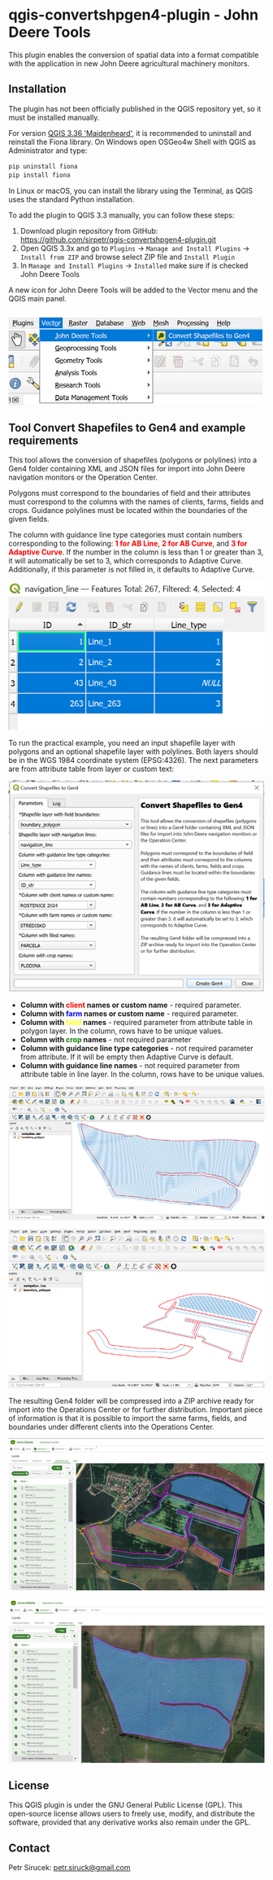 # qgis-convertshpgen4-plugin - John Deere Tools

This plugin enables the conversion of spatial data into a format compatible
with the application in new John Deere agricultural machinery monitors.

## Installation

The plugin has not been officially published in the QGIS repository yet, 
so it must be installed manually.

For version [QGIS 3.36 'Maidenheard'](https://qgis.org/en/site/forusers/download.html), it is recommended
to uninstall and reinstall the Fiona library. On Windows open
OSGeo4w Shell with QGIS as Administrator and type:

```bash
pip uninstall fiona
pip install fiona
```

In Linux or macOS, you can install the library using the Terminal, 
as QGIS uses the standard Python installation. 

To add the plugin to QGIS 3.3 manually, you can follow these steps:

1. Download plugin repository from GitHub: https://github.com/sirpetr/qgis-convertshpgen4-plugin.git
2. Open QGIS 3.3x and go to ```Plugins``` -> ```Manage and Install Plugins``` -> ```Install from ZIP```
and browse select ZIP file and ```Install Plugin```
3. In ```Manage and Install Plugins``` -> ```Installed``` make sure if is checked John Deere Tools

A new icon for John Deere Tools will be added to the Vector menu and the QGIS main panel.

![](data/vector.png)

## Tool Convert Shapefiles to Gen4 and example requirements

This tool allows the conversion of shapefiles (polygons or polylines) into a Gen4 folder
containing XML and JSON files for import into John Deere navigation monitors or 
the Operation Center.

Polygons must correspond to the boundaries of field and their attributes must correspond to the columns with the names 
of clients, farms, fields and crops. Guidance polylines must be located within the boundaries of the given fields.

The column with guidance line type categories must contain numbers corresponding to the following: 
**<span style="color:red">1 for AB Line</span>**, **<span style="color:red">2 for 
AB Curve</span>**, and **<span style="color:red">3 for Adaptive Curve</span>**. If the number in the column is less 
than 1 or greater than 3, it will automatically be set to 3, which corresponds to Adaptive Curve. Additionally, 
if this parameter is not filled in, it defaults to Adaptive Curve.

![](data/input_line_type.png)

To run the practical example, you need an input shapefile layer with polygons and an optional shapefile layer with 
polylines. 
Both layers should be in the WGS 1984 coordinate system (EPSG:4326). 
The next parameters are from attribute table from layer or custom text:

![](data/input.png)

- **Column with <span style="color:red">client</span> names or custom name** - required parameter.
- **Column with <span style="color:blue">farm</span> names or custom name** - required parameter.
- **Column with <span style="color:yellow">field</span> names** - required parameter from attribute 
table in polygon layer. In the column, rows have to be unique values.
- **Column with <span style="color:green">crop</span> names** - not required parameter
- **Column with guidance line type categories** - not required parameter from 
attribute. If it will be empty then Adaptive Curve is default.
- **Column with guidance line names** - not required parameter from attribute table in line layer. In the column, 
rows have to be unique values. 

![](data/output.png)

![](data/output_2.png)

The resulting Gen4 folder will be compressed into a ZIP archive ready 
for import into the Operations Center or for further distribution.
Important piece of information is that it is possible to import the same 
farms, fields, and boundaries under different clients into the Operations Center.

![](data/output_jd1.png)

![](data/output_jd2.png)

## License

This QGIS plugin is under the GNU General Public License (GPL). This open-source
license allows users to freely use, modify, and distribute the software, provided that any derivative works also 
remain under the GPL. 

## Contact 
Petr Sirucek: [petr.siruck@gmail.com]()
